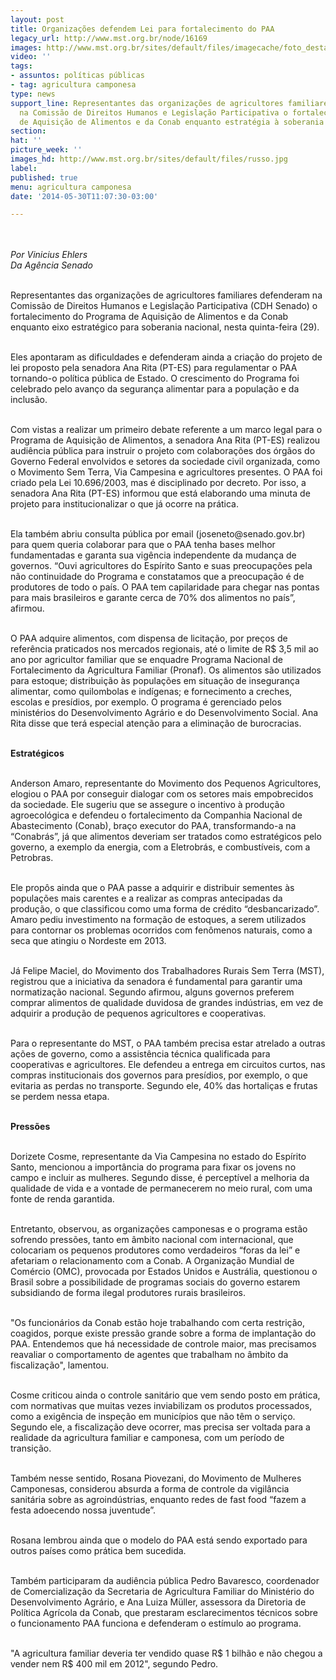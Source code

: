 ```yaml
---
layout: post
title: Organizações defendem Lei para fortalecimento do PAA
legacy_url: http://www.mst.org.br/node/16169
images: http://www.mst.org.br/sites/default/files/imagecache/foto_destaque/russo.jpg
video: ''
tags:
- assuntos: políticas públicas
- tag: agricultura camponesa
type: news
support_line: Representantes das organizações de agricultores familiares defenderam
  na Comissão de Direitos Humanos e Legislação Participativa o fortalecimento do Programa
  de Aquisição de Alimentos e da Conab enquanto estratégia à soberania nacional.
section: 
hat: ''
picture_week: ''
images_hd: http://www.mst.org.br/sites/default/files/russo.jpg
label: 
published: true
menu: agricultura camponesa
date: '2014-05-30T11:07:30-03:00'

---
```

<p class="MsoNormal"><img style="margin: 10px;" src="http://www.mst.org.br/sites/default/files/russo.jpg" alt=""></p><p class="MsoNormal"><em>Por Vinicius Ehlers<br>Da Agência Senado</em></p><p class="MsoNormal"><br>Representantes das organizações de agricultores familiares defenderam na Comissão de Direitos Humanos e Legislação Participativa (CDH Senado) o fortalecimento do Programa de Aquisição de Alimentos e da Conab enquanto eixo estratégico para soberania nacional, nesta quinta-feira (29).</p><p class="MsoNormal"><br>Eles apontaram as dificuldades e defenderam ainda a criação do projeto de lei proposto pela senadora Ana Rita (PT-ES) para regulamentar o PAA tornando-o política pública de Estado. O crescimento do Programa foi celebrado pelo avanço da segurança alimentar para a população e da inclusão.</p><p class="MsoNormal"><br>Com vistas a realizar um primeiro debate referente a um marco legal para o Programa de Aquisição de Alimentos, a senadora Ana Rita (PT-ES) realizou audiência pública para instruir o projeto com colaborações dos órgãos do Governo Federal envolvidos e setores da sociedade civil organizada, como o Movimento Sem Terra, Via Campesina e agricultores presentes. O PAA foi criado pela Lei 10.696/2003, mas é disciplinado por decreto. Por isso, a senadora Ana Rita (PT-ES) informou que está elaborando uma minuta de projeto para institucionalizar o que já ocorre na prática.</p><p class="MsoNormal"><br>Ela também abriu consulta pública por email (joseneto@senado.gov.br) para quem queria colaborar para que o PAA tenha bases melhor fundamentadas e garanta sua vigência independente da mudança de governos. “Ouvi agricultores do Espírito Santo e suas preocupações pela não continuidade do Programa e constatamos que a preocupação é de produtores de todo o país. O PAA tem capilaridade para chegar nas pontas para mais brasileiros e garante cerca de 70% dos alimentos no país”, afirmou.</p><p class="MsoNormal"><br>O PAA adquire alimentos, com dispensa de licitação, por preços de referência praticados nos mercados regionais, até o limite de R$ 3,5 mil ao ano por agricultor familiar que se enquadre Programa Nacional de Fortalecimento da Agricultura Familiar (Pronaf). Os alimentos são utilizados para estoque; distribuição às populações em situação de insegurança alimentar, como quilombolas e indígenas; e fornecimento a creches, escolas e presídios, por exemplo. O programa é gerenciado pelos ministérios do Desenvolvimento Agrário e do Desenvolvimento Social. Ana Rita disse que terá especial atenção para a eliminação de burocracias.</p><p class="MsoNormal"><br><strong>Estratégicos</strong></p><p class="MsoNormal"><br>Anderson Amaro, representante do Movimento dos Pequenos Agricultores, elogiou o PAA por conseguir dialogar com os setores mais empobrecidos da sociedade. Ele sugeriu que se assegure o incentivo à produção agroecológica e defendeu o fortalecimento da Companhia Nacional de Abastecimento (Conab), braço executor do PAA, transformando-a na “Conabrás”, já que alimentos deveriam ser tratados como estratégicos pelo governo, a exemplo da energia, com a Eletrobrás, e combustíveis, com a Petrobras.</p><p class="MsoNormal"><br>Ele propôs ainda que o PAA passe a adquirir e distribuir sementes às populações mais carentes e a realizar as compras antecipadas da produção, o que classificou como uma forma de crédito “desbancarizado”. Amaro pediu investimento na formação de estoques, a serem utilizados para contornar os problemas ocorridos com fenômenos naturais, como a seca que atingiu o Nordeste em 2013.</p><p class="MsoNormal"><br>Já Felipe Maciel, do Movimento dos Trabalhadores Rurais Sem Terra (MST), registrou que a iniciativa da senadora é fundamental para garantir uma normatização nacional. Segundo afirmou, alguns governos preferem comprar alimentos de qualidade duvidosa de grandes indústrias, em vez de adquirir a produção de pequenos agricultores e cooperativas.</p><p class="MsoNormal"><br>Para o representante do MST, o PAA também precisa estar atrelado a outras ações de governo, como a assistência técnica qualificada para cooperativas e agricultores. Ele defendeu a entrega em circuitos curtos, nas compras institucionais dos governos para presídios, por exemplo, o que evitaria as perdas no transporte. Segundo ele, 40% das hortaliças e frutas se perdem nessa etapa.</p><p class="MsoNormal"><br><strong>Pressões</strong></p><p class="MsoNormal"><br>Dorizete Cosme, representante da Via Campesina no estado do Espírito Santo, mencionou a importância do programa para fixar os jovens no campo e incluir as mulheres. Segundo disse, é perceptível a melhoria da qualidade de vida e a vontade de permanecerem no meio rural, com uma fonte de renda garantida.</p><p class="MsoNormal"><br>Entretanto, observou, as organizações camponesas e o programa estão sofrendo pressões, tanto em âmbito nacional com internacional, que colocariam os pequenos produtores como verdadeiros “foras da lei” e afetariam o relacionamento com a Conab. A Organização Mundial de Comércio (OMC), provocada por Estados Unidos e Austrália, questionou o Brasil sobre a possibilidade de programas sociais do governo estarem subsidiando de forma ilegal produtores rurais brasileiros.</p><p class="MsoNormal"><br>"Os funcionários da Conab estão hoje trabalhando com certa restrição, coagidos, porque existe pressão grande sobre a forma de implantação do PAA. Entendemos que há necessidade de controle maior, mas precisamos reavaliar o comportamento de agentes que trabalham no âmbito da fiscalização", lamentou.</p><p class="MsoNormal"><br>Cosme criticou ainda o controle sanitário que vem sendo posto em prática, com normativas que muitas vezes inviabilizam os produtos processados, como a exigência de inspeção em municípios que não têm o serviço. Segundo ele, a fiscalização deve ocorrer, mas precisa ser voltada para a realidade da agricultura familiar e camponesa, com um período de transição.</p><p class="MsoNormal"><br>Também nesse sentido, Rosana Piovezani, do Movimento de Mulheres Camponesas, considerou absurda a forma de controle da vigilância sanitária sobre as agroindústrias, enquanto redes de fast food “fazem a festa adoecendo nossa juventude”.</p><p class="MsoNormal"><br>Rosana lembrou ainda que o modelo do PAA está sendo exportado para outros países como prática bem sucedida.</p><p class="MsoNormal"><br>Também participaram da audiência pública Pedro Bavaresco, coordenador de Comercialização da Secretaria de Agricultura Familiar do Ministério do Desenvolvimento Agrário, e Ana Luiza Müller, assessora da Diretoria de Política Agrícola da Conab, que prestaram esclarecimentos técnicos sobre o funcionamento PAA funciona e defenderam o estímulo ao programa.</p><p class="MsoNormal"><br>"A agricultura familiar deveria ter vendido quase R$ 1 bilhão e não chegou a vender nem R$ 400 mil em 2012", segundo Pedro.</p><p class="MsoNormal">&nbsp;</p>
